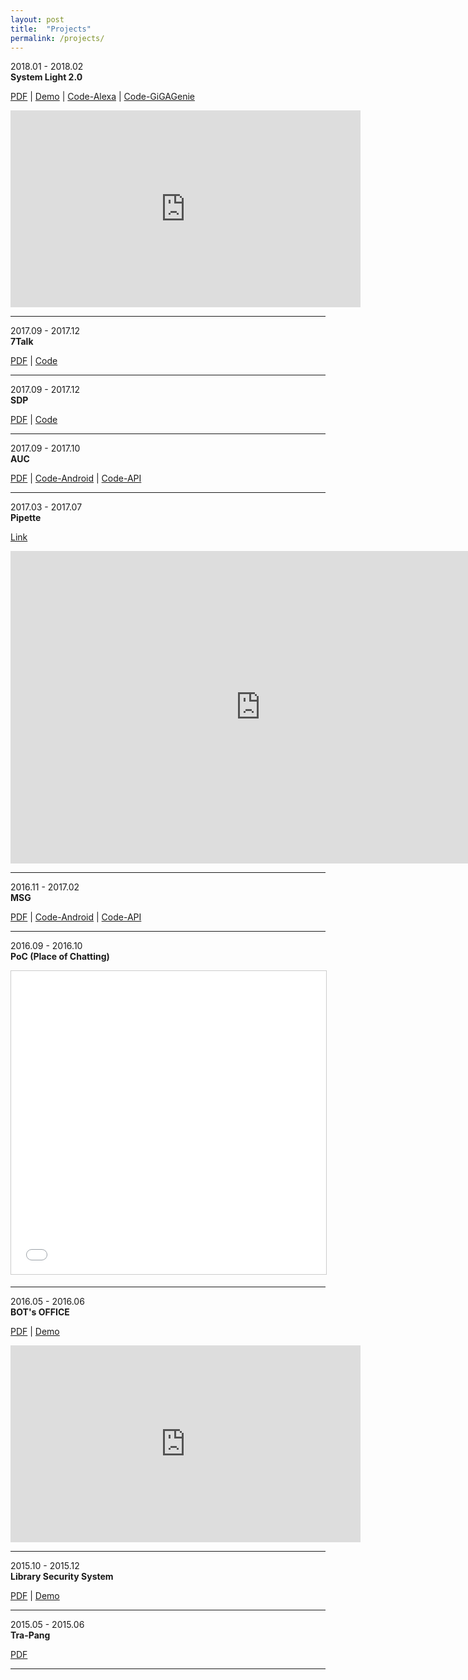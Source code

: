 ```yaml
---
layout: post
title:  "Projects"
permalink: /projects/
---
```


2018.01 - 2018.02 <br />
__System Light 2.0__ <br />

[PDF](https://www.dropbox.com/s/xysh78i182w16o2/2018%20%EC%9D%B8%ED%84%B4%EC%8B%AD_%ED%8F%AC%EC%8A%A4%ED%84%B0_201120921_%EA%B9%80%EC%98%81%EB%AF%BC.pdf?dl=0) |
[Demo](https://youtu.be/9VuwDgqlWEY) |
[Code-Alexa](https://github.com/mac0314/alexa-custom-skill-light) |
[Code-GiGAGenie](https://github.com/mac0314/GiGAGenie-smarthome-light)

<iframe width="560" height="315" src="https://www.youtube.com/embed/9VuwDgqlWEY" frameborder="0" allow="autoplay; encrypted-media" allowfullscreen></iframe>

------------------

2017.09 - 2017.12 <br />
__7Talk__ <br />

[PDF](https://www.dropbox.com/s/i0mkfkmt3vl0fdv/%EB%B0%9C%ED%91%9C%20%EC%9E%90%EB%A3%8C.pdf?dl=0) |
[Code](https://github.com/mac0314/7talk-API)

------------------

2017.09 - 2017.12 <br />
__SDP__<br />

[PDF](https://www.dropbox.com/s/pn6fifkmdounifu/%ED%8F%AC%EC%8A%A4%ED%84%B0.pdf?dl=0) |
[Code](https://github.com/mac0314/SDP-API)

------------------

2017.09 - 2017.10 <br />
__AUC__ <br />

[PDF](https://www.dropbox.com/s/phwna8mzz53zzff/%EC%9A%94%EC%95%BD%EB%B3%B4%EA%B3%A0%EC%84%9C%20AUC.pdf?dl=0) |
[Code-Android](https://github.com/mac0314/AUC) |
[Code-API](https://github.com/mac0314/AUC-API)

------------------

2017.03 - 2017.07 <br />
__Pipette__ <br />

[Link](http://www.pipette.xyz)

<object data="http://www.pipette.xyz" width="800" height="500">
<embed src=http://www.pipette.xyz width="800" height="500"></embed>
</object>

------------------

2016.11 - 2017.02 <br />
__MSG__ <br />

[PDF](https://www.dropbox.com/s/p1jo4n53wnfxgl8/%EB%B6%80%EB%AA%A8%EC%83%9D%EA%B0%81%28MFG%29_2%EC%B0%A8%20PT.pdf?dl=0) |
[Code-Android](https://github.com/mac0314/MSG) |
[Code-API](https://github.com/mac0314/MSG-API)

------------------

2016.09 - 2016.10 <br />
__PoC (Place of Chatting)__ <br />

<iframe src="//www.slideshare.net/slideshow/embed_code/key/10w94yfxqRATNW" width="595" height="485" frameborder="0" marginwidth="0" marginheight="0" scrolling="no" style="border:1px solid #CCC; border-width:1px; margin-bottom:5px; max-width: 100%;" allowfullscreen> </iframe>

------------------

2016.05 - 2016.06 <br />
__BOT's OFFICE__ <br />

[PDF](https://www.dropbox.com/s/izy4djyi804ffp0/BOTS%20OFFICE%20%EB%B0%9C%ED%91%9C.pdf?dl=0) |
[Demo](https://www.youtube.com/watch?v=xObL-wuLFv8)

<iframe width="560" height="315" src="https://www.youtube.com/embed/xObL-wuLFv8" frameborder="0" allow="autoplay; encrypted-media" allowfullscreen></iframe>

------------------

2015.10 - 2015.12 <br />
__Library Security System__ <br />

[PDF](https://www.dropbox.com/s/uz9ea04vkg9s4xg/%EB%B3%B4%EA%B3%A0%EC%84%9C.pdf?dl=0) |
[Demo](https://www.dropbox.com/sh/cjx3t7billef08e/AAB4OvqDKvmtwrRYd9x4Sf6ma?dl=0)

------------------

2015.05 - 2015.06 <br />
__Tra-Pang__ <br />

[PDF](https://www.dropbox.com/s/0l1if8a1l1akj8n/%EB%B3%B4%EA%B3%A0%EC%84%9C.pdf?dl=0)

------------------
